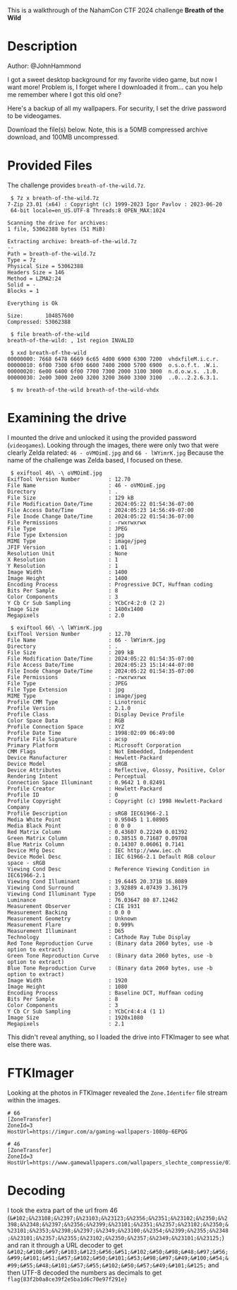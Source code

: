 This is a walkthrough of the NahamCon CTF 2024 challenge **Breath of the Wild**

# Description
Author: @JohnHammond

I got a sweet desktop background for my favorite video game, but now I want more! Problem is, I forget where I downloaded it from... can you help me remember where I got this old one?

Here's a backup of all my wallpapers. For security, I set the drive password to be videogames.

Download the file(s) below. Note, this is a 50MB compressed archive download, and 100MB uncompressed.

# Provided Files
The challenge provides `breath-of-the-wild.7z`. 

```
 $ 7z x breath-of-the-wild.7z
7-Zip 23.01 (x64) : Copyright (c) 1999-2023 Igor Pavlov : 2023-06-20
 64-bit locale=en_US.UTF-8 Threads:8 OPEN_MAX:1024

Scanning the drive for archives:
1 file, 53062388 bytes (51 MiB)

Extracting archive: breath-of-the-wild.7z
--
Path = breath-of-the-wild.7z
Type = 7z
Physical Size = 53062388
Headers Size = 146
Method = LZMA2:24
Solid = -
Blocks = 1

Everything is Ok

Size:       104857600
Compressed: 53062388

 $ file breath-of-the-wild
breath-of-the-wild: , 1st region INVALID

 $ xxd breath-of-the-wild
00000000: 7668 6478 6669 6c65 4d00 6900 6300 7200  vhdxfileM.i.c.r.
00000010: 6f00 7300 6f00 6600 7400 2000 5700 6900  o.s.o.f.t. .W.i.
00000020: 6e00 6400 6f00 7700 7300 2000 3100 3000  n.d.o.w.s. .1.0.
00000030: 2e00 3000 2e00 3200 3200 3600 3300 3100  ..0...2.2.6.3.1.

 $ mv breath-of-the-wild breath-of-the-wild-vhdx
```

# Examining the drive
I mounted the drive and unlocked it using the provided password (`videogames`). 
Looking through the images, there were only two that were clearly Zelda related: `46 - oVMOimE.jpg` and `66 - lWYimrK.jpg`
Because the name of the challenge was Zelda based, I focused on these. 

```
 $ exiftool 46\ -\ oVMOimE.jpg
ExifTool Version Number         : 12.70
File Name                       : 46 - oVMOimE.jpg
Directory                       : .
File Size                       : 129 kB
File Modification Date/Time     : 2024:05:22 01:54:36-07:00
File Access Date/Time           : 2024:05:23 14:56:49-07:00
File Inode Change Date/Time     : 2024:05:22 01:54:36-07:00
File Permissions                : -rwxrwxrwx
File Type                       : JPEG
File Type Extension             : jpg
MIME Type                       : image/jpeg
JFIF Version                    : 1.01
Resolution Unit                 : None
X Resolution                    : 1
Y Resolution                    : 1
Image Width                     : 1400
Image Height                    : 1400
Encoding Process                : Progressive DCT, Huffman coding
Bits Per Sample                 : 8
Color Components                : 3
Y Cb Cr Sub Sampling            : YCbCr4:2:0 (2 2)
Image Size                      : 1400x1400
Megapixels                      : 2.0

 $ exiftool 66\ -\ lWYimrK.jpg
ExifTool Version Number         : 12.70
File Name                       : 66 - lWYimrK.jpg
Directory                       : .
File Size                       : 209 kB
File Modification Date/Time     : 2024:05:22 01:54:35-07:00
File Access Date/Time           : 2024:05:23 15:14:44-07:00
File Inode Change Date/Time     : 2024:05:22 01:54:35-07:00
File Permissions                : -rwxrwxrwx
File Type                       : JPEG
File Type Extension             : jpg
MIME Type                       : image/jpeg
Profile CMM Type                : Linotronic
Profile Version                 : 2.1.0
Profile Class                   : Display Device Profile
Color Space Data                : RGB
Profile Connection Space        : XYZ
Profile Date Time               : 1998:02:09 06:49:00
Profile File Signature          : acsp
Primary Platform                : Microsoft Corporation
CMM Flags                       : Not Embedded, Independent
Device Manufacturer             : Hewlett-Packard
Device Model                    : sRGB
Device Attributes               : Reflective, Glossy, Positive, Color
Rendering Intent                : Perceptual
Connection Space Illuminant     : 0.9642 1 0.82491
Profile Creator                 : Hewlett-Packard
Profile ID                      : 0
Profile Copyright               : Copyright (c) 1998 Hewlett-Packard Company
Profile Description             : sRGB IEC61966-2.1
Media White Point               : 0.95045 1 1.08905
Media Black Point               : 0 0 0
Red Matrix Column               : 0.43607 0.22249 0.01392
Green Matrix Column             : 0.38515 0.71687 0.09708
Blue Matrix Column              : 0.14307 0.06061 0.7141
Device Mfg Desc                 : IEC http://www.iec.ch
Device Model Desc               : IEC 61966-2.1 Default RGB colour space - sRGB
Viewing Cond Desc               : Reference Viewing Condition in IEC61966-2.1
Viewing Cond Illuminant         : 19.6445 20.3718 16.8089
Viewing Cond Surround           : 3.92889 4.07439 3.36179
Viewing Cond Illuminant Type    : D50
Luminance                       : 76.03647 80 87.12462
Measurement Observer            : CIE 1931
Measurement Backing             : 0 0 0
Measurement Geometry            : Unknown
Measurement Flare               : 0.999%
Measurement Illuminant          : D65
Technology                      : Cathode Ray Tube Display
Red Tone Reproduction Curve     : (Binary data 2060 bytes, use -b option to extract)
Green Tone Reproduction Curve   : (Binary data 2060 bytes, use -b option to extract)
Blue Tone Reproduction Curve    : (Binary data 2060 bytes, use -b option to extract)
Image Width                     : 1920
Image Height                    : 1080
Encoding Process                : Baseline DCT, Huffman coding
Bits Per Sample                 : 8
Color Components                : 3
Y Cb Cr Sub Sampling            : YCbCr4:4:4 (1 1)
Image Size                      : 1920x1080
Megapixels                      : 2.1
```

This didn't reveal anything, so I loaded the drive into FTKImager to see what else there was. 

# FTKImager
Looking at the photos in FTKImager revealed the `Zone.Identifer` file stream within the images. 

```
# 66
[ZoneTransfer]
ZoneId=3
HostUrl=https://imgur.com/a/gaming-wallpapers-1080p-6EPQG

# 46
[ZoneTransfer]
ZoneId=3
HostUrl=https://www.gamewallpapers.com/wallpapers_slechte_compressie/01wallpapers/&#102;&%23108;&%2397;&%23103;&%23123;&%2356;&%2351;&%23102;&%2350;&%2398;&%2348;&%2397;&%2356;&%2399;&%23101;&%2351;&%2357;&%23102;&%2350;&%23101;&%2353;&%2398;&%2397;&%2349;&%23100;&%2354;&%2399;&%2355;&%2348;&%23101;&%2357;&%2355;&%23102;&%2350;&%2357;&%2349;&%23101;&%23125;
```
# Decoding
I took the extra part of the url from 46 
(`&#102;&%23108;&%2397;&%23103;&%23123;&%2356;&%2351;&%23102;&%2350;&%2398;&%2348;&%2397;&%2356;&%2399;&%23101;&%2351;&%2357;&%23102;&%2350;&%23101;&%2353;&%2398;&%2397;&%2349;&%23100;&%2354;&%2399;&%2355;&%2348;&%23101;&%2357;&%2355;&%23102;&%2350;&%2357;&%2349;&%23101;&%23125;`)
and ran it through a URL decoder to get `&#102;&#108;&#97;&#103;&#123;&#56;&#51;&#102;&#50;&#98;&#48;&#97;&#56;&#99;&#101;&#51;&#57;&#102;&#50;&#101;&#53;&#98;&#97;&#49;&#100;&#54;&#99;&#55;&#48;&#101;&#57;&#55;&#102;&#50;&#57;&#49;&#101;&#125;`
and then UTF-8 decoded the numbers as decimals to get `flag{83f2b0a8ce39f2e5ba1d6c70e97f291e}`
